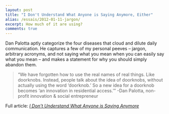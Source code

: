 ```yaml
---
layout: post
title: "I Don't Understand What Anyone is Saying Anymore, Either"
alias: /essais/2012-01-11-jargon/
excerpt: How much of it are using?
comments: true
---
```


Dan Palotta aptly categorize the four diseases that cloud and dilute daily communication. He captures a few of my personal peeves – jargon, arbitrary acronyms, and not saying what you mean when you can easily say what you mean – and makes a statement for why you should simply abandon them.  

>“We have forgotten how to use the real names of real things. Like doorknobs. Instead, people talk about the idea of doorknobs, without actually using the word ‘doorknob.’ So a new idea for a doorknob becomes ‘an innovation in residential access.’”  -Dan Palotta, non-profit innovation & social entrepreneur  

Full article: [_I Don't Understand What Anyone is Saying Anymore_](http://blogs.hbr.org/pallotta/2011/12/i-dont-understand-what-anyone.html)

<a href="https://plus.google.com/+VincentBarr0?rel=author"></a>